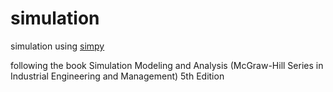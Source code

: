 # simulation
simulation using [simpy](https://simpy.readthedocs.io/en/latest/contents.html)

following the book Simulation Modeling and Analysis (McGraw-Hill Series in Industrial Engineering and Management) 5th Edition
